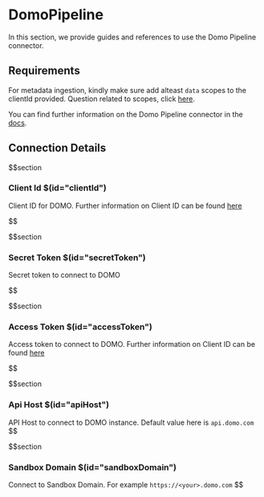 # DomoPipeline

In this section, we provide guides and references to use the Domo Pipeline connector.

## Requirements
<!-- to be updated -->
For metadata ingestion, kindly make sure add alteast `data` scopes to the clientId provided. Question related to scopes, click [here](https://developer.domo.com/docs/authentication/quickstart-5).

You can find further information on the Domo Pipeline connector in the [docs](https://docs.open-metadata.org/connectors/pipeline/domo-pipeline).

## Connection Details

$$section
### Client Id $(id="clientId")

Client ID for DOMO. Further information on Client ID can be found [here](https://docs.open-metadata.org/connectors/database/domo-database/troubleshoot#how-to-find-clientid)
<!-- clientId to be updated -->
$$

$$section
### Secret Token $(id="secretToken")

Secret token to connect to DOMO
<!-- secretToken to be updated -->
$$

$$section
### Access Token $(id="accessToken")

Access token to connect to DOMO. Further information on Client ID can be found [here](https://docs.open-metadata.org/connectors/database/domo-database/troubleshoot#where-to-find-accesstoken)
<!-- accessToken to be updated -->
$$

$$section
### Api Host $(id="apiHost")

API Host to connect to DOMO instance. Default value here is `api.domo.com`
$$

$$section
### Sandbox Domain $(id="sandboxDomain")

Connect to Sandbox Domain. For example `https://<your>.domo.com`
$$
